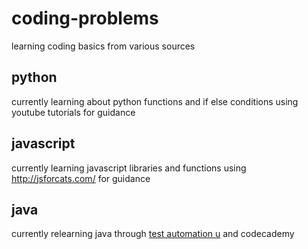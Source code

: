 # coding-problems
learning coding basics from various sources

## python
currently learning about python functions and if else conditions
using youtube tutorials for guidance

## javascript
currently learning javascript libraries and functions
using http://jsforcats.com/ for guidance

## java
currently relearning java through [test automation u](https://testautomationu.applitools.com/java-programming-course/) and codecademy
